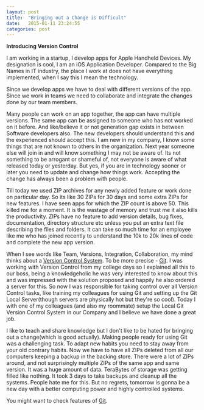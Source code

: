 ```yaml
---
layout: post
title:  "Bringing out a Change is Difficult"
date:   2015-01-11 23:24:55
categories: post
---
```


**Introducing Version Control**

I am working in a startup, I develop apps for Apple Handheld Devices. My designation is cool, I am an iOS Application Developer. Compared to the Big Names in IT industry, the place I work at does not have everything implemented, when I say this I mean the technology. 

Since we develop apps we have to deal with different versions of the app. Since we work in teams we need to collaborate and integrate the changes done by our team members. 

Many people can work on an app together, the app can have multiple versions. The same app can be assigned to someone who has not worked on it before. And like/believe it or not generation gap exists in between Software developers also. The new developers should understand this and the experienced should accept this.  I am new in my company, I know some things that are not known to others in the organization. Next year someone else will join in and will know something I may not be aware of. Its not something to be arrogant or shameful of, not everyone is aware of what released today or yesterday. But yes, if you are in technology sooner or later you need to update and change how things work. Accepting the change has always been a problem with people.

Till today we used ZIP archives for any newly added feature or work done on particular day. So its like 30 ZIPs for 30 days and some extra ZIPs for new features. I have seen apps for which the ZIP count is above 50. This killed me for a moment. It is the wastage of memory and trust me it also kills the productivity. ZIPs have no feature to add version details, bug fixes, documentation, directory structure etc unless you put an extra text file describing the files and folders. It can take so much time for an employee like me who has joined recently to understand the 10k to 20k lines of code and complete the new app version.

When I see words like Team, Versions, Integration, Collaboration, my mind thinks about a [Version Control System](http://git-scm.com/book/en/v2/Getting-Started-About-Version-Control). To be more precise - [Git](http://git-scm.com). I was working with Version Control from my college days so I explained all this to our boss, being a knowledgeholic he was very interested to know about this and was impressed with the solution proposed and happily he also ordered a server for this. So now I was responsible for taking control over all Version Control tasks, like training my colleagues for using Git and setting up the Git Local Server(though servers are physically hot but they're so cool). Today I with one of my colleagues (and also my roommate) setup the Local Git Version Control System in our Company and I believe we have done a great job.

I like to teach and share knowledge but I don't like to be hated for bringing out a change(which is good actually). Making people ready for using Git was a challenging task. To adapt new habits you need to stay away from your old contrary habits. Now we have to have all ZIPs deleted from all our computers keeping a backup in the backing store. There were a lot of ZIPs around, and not surprisingly multiple ZIPs of the same app and same version. It was a huge amount of data. TeraBytes of storage was getting filled like nothing. It took 3 days to take backups and cleanup all the systems. People hate me for this. But no regrets, tomorrow is gonna be a new day with a better computing power and highly controlled systems. 

You might want to check features of [Git](http://git-scm.com/about).